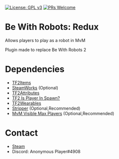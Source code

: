 [![License: GPL v3](https://img.shields.io/badge/License-GPL%20v3-blue.svg)](https://www.gnu.org/licenses/gpl-3.0)
[![PRs Welcome](https://img.shields.io/badge/PRs-welcome-brightgreen.svg?style=flat-square)](http://makeapullrequest.com)

# Be With Robots: Redux
Allows players to play as a robot in MvM

Plugin made to replace Be With Robots 2

# Dependencies
* [TF2Items](https://forums.alliedmods.net/showthread.php?p=1050170)
* [SteamWorks](https://forums.alliedmods.net/showthread.php?t=229556) (Optional)
* [TF2Attributes](https://github.com/FlaminSarge/tf2attributes/releases)
* [TF2 Is Player In Spawn?](https://forums.alliedmods.net/showthread.php?p=2196313)
* [TF2Wearables](https://github.com/nosoop/sourcemod-tf2wearables)
* [Stripper](http://www.bailopan.net/stripper/snapshots/1.2/) (Optional,Recommended)
* [MvM Visible Max Players](https://forums.alliedmods.net/showpost.php?p=1819270) (Optional,Recommended)

# Contact
* [Steam](http://steamcommunity.com/profiles/76561198053992136)
* Discord: Anonymous Player#4908